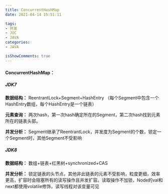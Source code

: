 ```yaml
---
title: ConcurrentHashMap 
date: 2021-04-14 15:51:11

tags:
- 并发
- JUC
- JAVA
categories:
- JAVA

isShowComments: true
---
```


#### **ConcurrentHashMap：**

##### JDK7

**数据结构：** ReentrantLock+Segment+HashEntry （每个Segment中包含一个HashEntry数组，每个HashEntry是一个链表）

**元素查询：** 两次hash，第一次hash确定所在的Segment，第二次hash找到元素所在的链表头部。

**并发分析：** Segment继承了ReentrantLock，并发度为Segment的个数，锁定一个Segment时，其他Segment不受影响

##### JDK8

**数据结构：** 数组+链表+红黑树+synchronized+CAS

**并发分析：** 锁定链表的头节点，其他非此链表的元素不受影响，粒度更细，效率更高，扩容时会阻塞所有的读写操作且并发扩容。读取操作不加锁，Node的val和next都使用volatile修饰，读写线程对该变量可见

